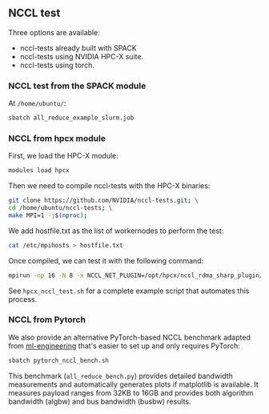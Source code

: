 
## NCCL test

Three options are available:

- nccl-tests already built with SPACK
- nccl-tests using NVIDIA HPC-X suite.
- nccl-tests using torch.

### NCCL test from the SPACK module

At `/home/ubuntu/`:

```bash
sbatch all_reduce_example_slurm.job
```

### NCCL from hpcx module

First, we load the HPC-X module:

```bash
modules load hpcx
```

Then we need to compile nccl-tests with the HPC-X binaries:

```bash
git clone https://github.com/NVIDIA/nccl-tests.git; \
cd /home/ubuntu/nccl-tests; \
make MPI=1 -j$(nproc);
```

We add hostfile.txt as the list of workernodes to perform the test:

```bash
cat /etc/mpihosts > hostfile.txt
```

Once compiled, we can test it with the following command:

```bash
mpirun -np 16 -N 8 -x NCCL_NET_PLUGIN=/opt/hpcx/nccl_rdma_sharp_plugin/lib/libnccl-net.so -hostfile hostfile.txt ./build/all_reduce_perf -b 512M -e 8G -f 2 -g 1
```

See `hpcx_nccl_test.sh` for a complete example script that automates this process.

### NCCL from Pytorch

We also provide an alternative PyTorch-based NCCL benchmark adapted from [ml-engineering](https://github.com/stas00/ml-engineering) that's easier to set up and only requires PyTorch:

```bash
sbatch pytorch_nccl_bench.sh
```

This benchmark (`all_reduce_bench.py`) provides detailed bandwidth measurements and automatically generates plots if matplotlib is available. It measures payload ranges from 32KB to 16GB and provides both algorithm bandwidth (algbw) and bus bandwidth (busbw) results.
